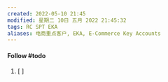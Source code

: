 ```yaml
---
created: 2022-05-10 21:45
modified: 星期二 10日 五月 2022 21:45:32
tags: RC SPT EKA
aliases: 电商重点客户, EKA, E-Commerce Key Accounts
---
```




#### Follow #todo 
1. [ ] 